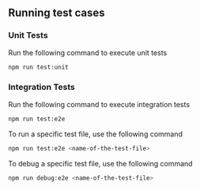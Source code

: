 

## Running test cases

### Unit Tests
Run the following command to execute unit tests
```sh
npm run test:unit
```

### Integration Tests
Run the following command to execute integration tests
```sh
npm run test:e2e
```
To run a specific test file, use the following command
```sh
npm run test:e2e <name-of-the-test-file>
```

To debug a specific test file, use the following command
```sh
npm run debug:e2e <name-of-the-test-file>
```
